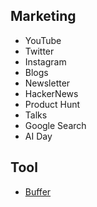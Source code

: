 ## Marketing
- YouTube
- Twitter 
- Instagram
- Blogs
- Newsletter
- HackerNews
- Product Hunt
- Talks
- Google Search
- AI Day

## Tool
- [Buffer](https://buffer.start.page/)

